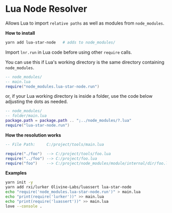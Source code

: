 # Lua Node Resolver

Allows Lua to import `relative paths` as well as modules from `node_modules`.

**How to install**

```sh
yarn add lua-star-node   # adds to node_modules/
```

Import `lnr.run` in Lua code before using other `require` calls.

You can use this if Lua's working directory is the same directory containing `node_modules`.

```lua
-- node_modules/
-- main.lua
require("node_modules.lua-star-node.run")
```

or, if your Lua working directory is inside a folder, use the code below adjusting the dots as needed.

```lua
-- node_modules/
-- folder/main.lua
package.path = package.path .. ";../node_modules/?.lua"
require("lua-star-node.run")
```

**How the resolution works**

```lua
-- File Path:     C:/project/tools/main.lua

require("./foo")  --> C:/project/tools/foo.lua
require("../foo") --> C:/project/foo.lua
require("foo")    --> C:/project/node_modules/module/internal/dir/foo.lua (this is discovered in a rockspec file)
```

**Examples**

```sh
yarn init -y
yarn add rxi/lurker Olivine-Labs/luassert lua-star-node
echo "require('node_modules.lua-star-node.run')" > main.lua
echo "print(require('lurker'))" >> main.lua
echo "print(require('luassert'))" >> main.lua
love --console .
```
